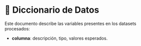 # 📖 Diccionario de Datos

Este documento describe las variables presentes en los datasets procesados:

- **columna**: descripción, tipo, valores esperados.
